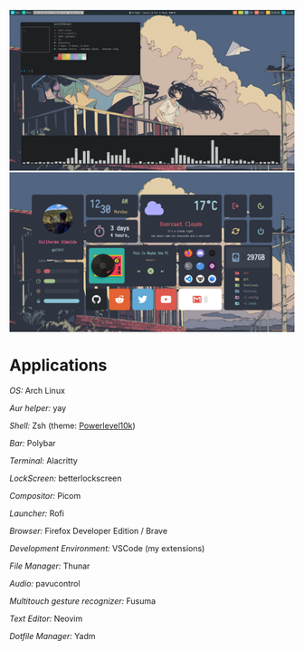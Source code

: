 ![Main Screen](assets/main.png)
![Widget Screen](assets/sec.png)

# Applications

*OS:* Arch Linux

*Aur helper:* yay

*Shell:* Zsh (theme: [Powerlevel10k](https://github.com/romkatv/powerlevel10k))

*Bar:* Polybar

*Terminal:* Alacritty

*LockScreen:* betterlockscreen

*Compositor:* Picom

*Launcher:* Rofi

*Browser:* Firefox Developer Edition / Brave

*Development Environment:* VSCode (my extensions)

*File Manager:* Thunar

*Audio:* pavucontrol

*Multitouch gesture recognizer:* Fusuma

*Text Editor:* Neovim

*Dotfile Manager:* Yadm
